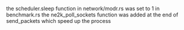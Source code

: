 the scheduler.sleep function in network/modr.rs was set to 1 
in benchmark.rs the ne2k_poll_sockets function was added at the end of send_packets which speed up the process
